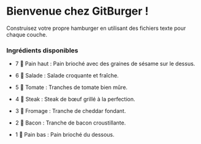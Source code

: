 # **Bienvenue chez GitBurger !**

Construisez votre propre hamburger en utilisant des fichiers texte pour chaque couche.

### **Ingrédients disponibles**

- 7 🥯 Pain haut : Pain brioché avec des graines de sésame sur le dessus.

- 6 🥬 Salade : Salade croquante et fraîche.

- 5 🍅 Tomate : Tranches de tomate bien mûre.

- 4 🥩 Steak : Steak de bœuf grillé à la perfection.

- 3 🧀 Fromage : Tranche de cheddar fondant.

- 2 🥓 Bacon : Tranche de bacon croustillante.

- 1 🍞 Pain bas : Pain brioché du dessous.
